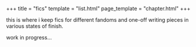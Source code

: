 +++
title = "fics"
template = "list.html"
page_template = "chapter.html"
+++

this is where i keep fics for different fandoms and one-off writing pieces in various states of finish.

work in progress...